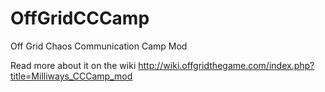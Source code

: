 # OffGridCCCamp
Off Grid Chaos Communication Camp Mod

Read more about it on the wiki http://wiki.offgridthegame.com/index.php?title=Milliways_CCCamp_mod
